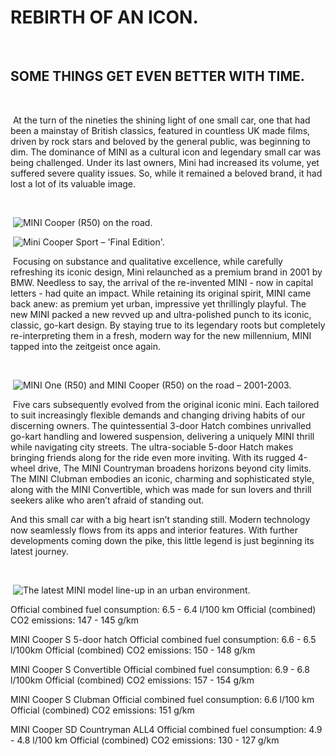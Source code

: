 #     REBIRTH OF AN ICON.    

​    

##     SOME THINGS GET EVEN BETTER WITH TIME.    

​                                             

​        At the turn of the nineties the shining light of one small car, one  that had been a mainstay of British classics, featured in countless UK  made films, driven by rock stars and beloved by the general public, was  beginning to dim. The dominance of MINI as a cultural icon and legendary small car was being challenged. Under its last owners, Mini had  increased its volume, yet suffered severe quality issues. So, while it  remained a beloved brand, it had lost a lot of its valuable image.        

​                                                       

​                                                                                ![ MINI Cooper (R50) on the road.]()                                              

​                                                                                ![Mini Cooper Sport  – 'Final Edition'.]()                                              

​        Focusing on substance and qualitative excellence, while carefully  refreshing its iconic design, Mini  relaunched as a premium brand in  2001 by BMW. Needless to say, the arrival of the re-invented MINI - now  in capital letters - had quite an impact. While retaining its original  spirit, MINI came back anew: as premium yet urban, impressive yet  thrillingly playful. The new MINI packed a new revved up and  ultra-polished punch to its iconic, classic, go-kart design. By staying  true to its legendary roots but completely re-interpreting them in a  fresh, modern way for the new millennium, MINI tapped into the zeitgeist once again.        

​                                                       

​                                                                                ![MINI One (R50) and MINI Cooper (R50) on the road – 2001-2003.]()                                              

​        Five cars subsequently evolved from the original iconic mini. Each  tailored to suit increasingly flexible demands and changing driving  habits of our discerning owners. The quintessential 3-door Hatch  combines unrivalled go-kart handling and lowered suspension, delivering a uniquely MINI thrill while navigating city streets. The ultra-sociable  5-door Hatch makes bringing friends along for the ride even more  inviting. With its rugged 4-wheel drive, The MINI Countryman broadens  horizons beyond city limits. The MINI Clubman embodies an iconic,  charming and sophisticated style, along with the MINI Convertible, which was made for sun lovers and thrill seekers alike who aren’t afraid of  standing out.         

And this small car with a big heart isn’t standing still. Modern  technology now seamlessly flows from its apps and interior features.
 With further developments coming down the pike, this little legend is just beginning its latest journey.



​                                                       

​                                                                                ![The latest MINI model line-up in an urban environment.]()                                              

Official combined fuel consumption: 6.5 - 6.4 l/100 km Official (combined) CO2 emissions: 147 - 145 g/km

MINI Cooper S 5-door hatch
 Official combined fuel consumption: 6.6 - 6.5 l/100km Official (combined) CO2 emissions: 150 - 148 g/km

MINI Cooper S Convertible
 Official combined fuel consumption: 6.9 - 6.8 l/100km Official (combined) CO2 emissions: 157 - 154 g/km

MINI Cooper S Clubman
 Official combined fuel consumption: 6.6 l/100 km Official (combined) CO2 emissions: 151 g/km

MINI Cooper SD Countryman ALL4
 Official combined fuel consumption: 4.9 - 4.8 l/100 km Official (combined) CO2 emissions: 130 - 127 g/km